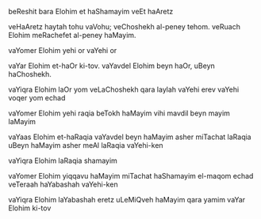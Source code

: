 beReshit bara Elohim et haShamayim veEt haAretz

veHaAretz haytah tohu vaVohu; 
veChoshekh al-peney tehom.
veRuach Elohim meRachefet al-peney haMayim.

vaYomer Elohim yehi or
vaYehi or

vaYar Elohim et-haOr ki-tov. 
vaYavdel Elohim beyn haOr, uBeyn haChoshekh.

vaYiqra Elohim laOr yom
veLaChoshekh qara laylah 
vaYehi erev 
vaYehi voqer 
yom echad

vaYomer Elohim yehi raqia beTokh haMayim
vihi mavdil beyn mayim laMayim

vaYaas Elohim et-haRaqia 
vaYavdel beyn haMayim asher miTachat laRaqia uBeyn haMayim asher meAl laRaqia 
vaYehi-ken

vaYiqra Elohim laRaqia shamayim

vaYomer Elohim yiqqavu haMayim miTachat haShamayim el-maqom echad
veTeraah haYabashah
vaYehi-ken

vaYiqra Elohim laYabashah eretz
uLeMiQveh haMayim qara yamim
vaYar Elohim ki-tov
